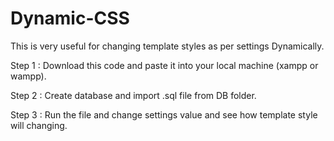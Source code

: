 # Dynamic-CSS
This is very useful for changing template styles as per settings Dynamically.

Step 1 : Download this code and paste it into your local machine (xampp or wampp).

Step 2 : Create database and import .sql file from DB folder.

Step 3 : Run the file and change settings value and see how template style will changing.
